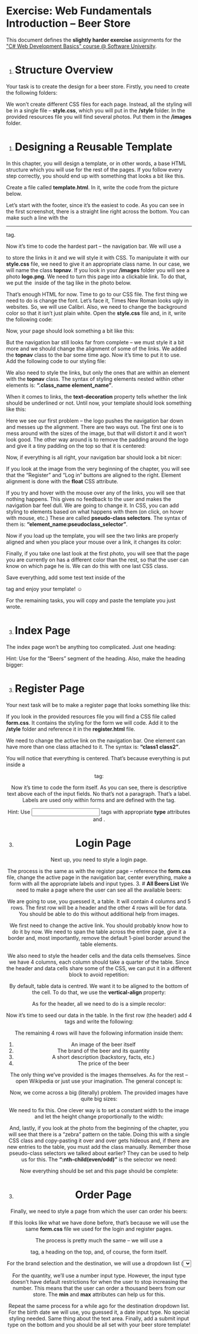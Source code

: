 ﻿
# **Exercise: Web Fundamentals Introduction – Beer Store**
This document defines the **slightly harder exercise** assignments for the ["C# Web Development Basics" course @ Software University](https://softuni.bg/courses/csharp-web-development-basics).
1. # **Structure Overview**
Your task is to create the design for a beer store. Firstly, you need to create the following folders:

We won’t create different CSS files for each page. Instead, all the styling will be in a single file – **style.css**, which you will put in the **/style** folder. In the provided resources file you will find several photos. Put them in the **/images** folder.
1. # **Designing a Reusable Template**
In this chapter, you will design a template, or in other words, a base HTML structure which you will use for the rest of the pages. If you follow every step correctly, you should end up with something that looks a bit like this.



Create a file called **template.html**. In it, write the code from the picture below.

Let’s start with the footer, since it’s the easiest to code. As you can see in the first screenshot, there is a straight line right across the bottom. You can make such a line with the **<hr/>** tag. 

Now it’s time to code the hardest part – the navigation bar. We will use a **<div>** to store the links in it and we will style it with CSS. To manipulate it with our **style.css** file, we need to give it an appropriate class name. In our case, we will name the class **topnav**. If you look in your **/images** folder you will see a photo **logo.png**. We need to turn this page into a clickable link. To do that, we put the **<img/>** inside of the **<a>** tag like in the photo below.



That’s enough HTML for now. Time to go to our CSS file. The first thing we need to do is change the font. Let’s face it, Times New Roman looks ugly in websites. So, we will use Calibri. Also, we need to change the background color so that it isn’t just plain white. Open the **style.css** file and, in it, write the following code:

Now, your page should look something a bit like this:

But the navigation bar still looks far from complete – we must style it a bit more and we should change the alignment of some of the links. We added the **topnav** class to the bar some time ago. Now it’s time to put it to use. Add the following code to our styling file: 



We also need to style the links, but only the ones that are within an element with the **topnav** class. The syntax of styling elements nested within other elements is: **“.class\_name element\_name”**.

When it comes to links, the **text-decoration** property tells whether the link should be underlined or not. Until now, your template should look something like this:

Here we see our first problem – the logo pushes the navigation bar down and messes up the alignment. There are two ways out. The first one is to mess around with the sizes of the image, but that will distort it and it won’t look good. The other way around is to remove the padding around the logo and give it a tiny padding on the top so that it is centered:



Now, if everything is all right, your navigation bar should look a bit nicer:

If you look at the image from the very beginning of the chapter, you will see that the “Register” and “Log in” buttons are aligned to the right. Element alignment is done with the **float** CSS attribute.


If you try and hover with the mouse over any of the links, you will see that nothing happens. This gives no feedback to the user and makes the navigation bar feel dull. We are going to change it. In CSS, you can add styling to elements based on what happens with them (on click, on hover with mouse, etc.) These are called **pseudo-class selectors**. The syntax of them is: **“element\_name:pseudoclass\_selector”**.



Now if you load up the template, you will see the two links are properly aligned and when you place your mouse over a link, it changes its color:

Finally, if you take one last look at the first photo, you will see that the page you are currently on has a different color than the rest, so that the user can know on which page he is. We can do this with one last CSS class.


Save everything, add some test text inside of the **<main>** tag and enjoy your template! ☺

For the remaining tasks, you will copy and paste the template you just wrote.



3. # **Index Page**
The index page won’t be anything too complicated. Just one heading: 

Hint: Use **<span>** for the “Beers” segment of the heading. Also, make the heading bigger:

3. # **Register Page**
Your next task will be to make a register page that looks something like this: 

If you look in the provided resources file you will find a CSS file called **form.css**. It contains the styling for the form we will code. Add it to the **/style** folder and reference it in the **register.html** file. 

We need to change the active link on the navigation bar. One element can have more than one class attached to it. The syntax is: **“class1 class2”**.


You will notice that everything is centered. That’s because everything is put inside a **<center>** tag:



Now it’s time to code the form itself. As you can see, there is descriptive text above each of the input fields. No that’s not a paragraph. That’s a label. Labels are used only within forms and are defined with the **<label>** tag.

Hint: Use **<input>** tags with appropriate **type** attributes and **<label>**.

3. # **Login Page**
Next up, you need to style a login page. 

The process is the same as with the register page – reference the **form.css** file, change the active page in the navigation bar, center everything, make a form with all the appropriate labels and input types.
3. # **All Beers List**
We need to make a page where the user can see all the available beers:

We are going to use, you guessed it, a table. It will contain 4 columns and 5 rows. The first row will be a header and the other 4 rows will be for data. You should be able to do this without additional help from images.

We first need to change the active link. You should probably know how to do it by now. We need to span the table across the entire page, give it a border and, most importantly, remove the default 1-pixel border around the table elements.

We also need to style the header cells and the data cells themselves.  Since we have 4 columns, each column should take a quarter of the table. Since the header and data cells share some of the CSS, we can put it in a different block to avoid repetition: 

By default, table data is centred. We want it to be aligned to the bottom of the cell. To do that, we use the **vertical-align** property:

As for the header, all we need to do is a simple recolor: 



Now it’s time to seed our data in the table. In the first row (the header) add 4 **<th>** tags and write the following:

The remaining 4 rows will have the following information inside them:

1. An image of the beer itself
1. The brand of the beer and its quantity
1. A short description (backstory, facts, etc.)
1. The price of the beer

The only thing we’ve provided is the images themselves. As for the rest – open Wikipedia or just use your imagination. The general concept is:

Now, we come across a big (literally) problem. The provided images have quite big sizes:

We need to fix this. One clever way is to set a constant width to the image and let the height change proportionally to the width:

And, lastly, if you look at the photo from the beginning of the chapter, you will see that there is a “zebra” pattern on the table. Doing this with a single CSS class and copy-pasting it over and over gets hideous and, if there are new entries to the table, you must add the class manually. Remember those pseudo-class selectors we talked about earlier? They can be used to help us for this. The **“:nth-child(even/odd)”** is the selector we need:

Now everything should be set and this page should be complete:




3. # **Order Page**
Finally, we need to style a page from which the user can order his beers:

If this looks like what we have done before, that’s because we will use the same **form.css** file we used for the login and register pages. 

The process is pretty much the same – we will use a **<center>** tag, a heading on the top, and, of course, the form itself.

For the brand selection and the destination, we will use a dropdown list (**<select>** and **<option>** tags). This should be pretty straight-forward, but we also need to add a placeholder option which is just for description and should not be selected. Luckily, HTML has the solution we are looking for (we won’t need to write CSS). We can tell an option to be selected, yet disabled. This means that that option will be displayed to the user, but once a different selection is made, you cannot get back to it.



For the quantity, we’ll use a number input type. However, the input type doesn’t have default restrictions for when the user to stop increasing the number. This means that the user can order a thousand beers from our store. The **min** and **max** attributes can help us for this.

Repeat the same process for a while ago for the destination dropdown list. For the birth date we will use, you guessed it, a date input type. No special styling needed. Same thing about the text area. Finally, add a submit input type on the bottom and you should be all set with your beer store template! 


